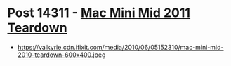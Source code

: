 # Post 14311 - [Mac Mini Mid 2011 Teardown](https://www.ifixit.com/News/14311/mac-mini-mid-2011-teardown)

- https://valkyrie.cdn.ifixit.com/media/2010/06/05152310/mac-mini-mid-2010-teardown-600x400.jpeg
